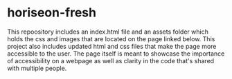 # horiseon-fresh
This repoository includes an index.html file and an assets folder which holds the css and images that are located on the page linked below.
This project also includes updated html and css files that make the page more accessible to the user.
The page itself is meant to showcase the importance of accessibility on a webpage as well as clarity in the code that's shared with multiple people.
